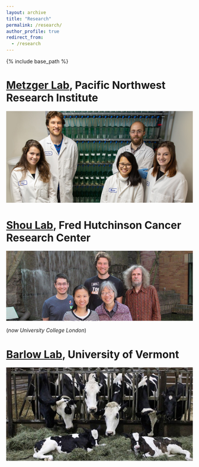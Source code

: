```yaml
---
layout: archive
title: "Research"
permalink: /research/
author_profile: true
redirect_from:
  - /research
---
```


{% include base_path %}


[Metzger Lab](https://www.pnri.org/research/labs/metzger-lab/), Pacific Northwest Research Institute
=====

![Metzger lab](https://github.com/sfhart33/sfhart33.github.io/blob/71e1dd632ef1005e806acc61418d734e811adf0d/images/Metzger_lab_tanks.png)

[Shou Lab](https://iris.ucl.ac.uk/iris/browse/profile?upi=WSHOU61), Fred Hutchinson Cancer Research Center
=====

![Shou lab](https://github.com/sfhart33/sfhart33.github.io/blob/f2675df0db890641ad76764b299b9f55d7135caf/images/shou_lab_group.jpg)

(*now University College London*)

[Barlow Lab](https://www.uvm.edu/cals/asci/barlow-lab), University of Vermont
=====

![Barlow lab](https://github.com/sfhart33/sfhart33.github.io/blob/f2675df0db890641ad76764b299b9f55d7135caf/images/barlow_lab_cows.jpg)
